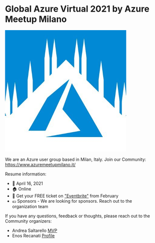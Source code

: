 
# Global Azure Virtual 2021 by Azure Meetup Milano

![Azure Meetup Milano](AzureMilano.jpg)

We are an Azure user group based in Milan, Italy. Join our Community: https://www.azuremeetupmilano.it/

Resume information:
* 📅 April 16, 2021
* 🏠 Online
* 🎫 Get your FREE ticket on ["Eventbrite"](https://www.eventbrite.it/e/biglietti-global-azure-virtual-italy-2021-137768913529) from February   
* 💶 Sponsors - We are looking for sponsors. Reach out to the organization team


If you have any questions, feedback or thoughts, please reach out to the Community organizers:

* Andrea Saltarello [MVP](https://mvp.microsoft.com/en-US/MVP/profile/7d22e166-3c9a-e411-93f2-9cb65495d3c4) 
* Enos Recanati [Profile](https://www.azuremeetupmilano.it/members/3425/Enos-Recanati)
